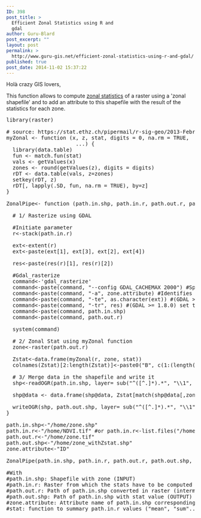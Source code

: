 ```yaml
---
ID: 398
post_title: >
  Efficient Zonal Statistics using R and
  gdal
author: Guru-Blard
post_excerpt: ""
layout: post
permalink: >
  http://www.guru-gis.net/efficient-zonal-statistics-using-r-and-gdal/
published: true
post_date: 2014-11-02 15:37:22
---
```

Holà crazy GIS lovers,

This function allows to compute <a href="http://resources.arcgis.com/en/help/main/10.1/index.html#//009z000000w7000000">zonal statistics</a> of a raster using a 'zonal shapefile' and to add an attribute to this shapefile with the result of the statistics for each zone. 

<pre lang="rsplus">
library(raster)

# source: https://stat.ethz.ch/pipermail/r-sig-geo/2013-February/017475.html
myZonal <- function (x, z, stat, digits = 0, na.rm = TRUE, 
                      ...) { 
  library(data.table)
  fun <- match.fun(stat) 
  vals <- getValues(x) 
  zones <- round(getValues(z), digits = digits) 
  rDT <- data.table(vals, z=zones) 
  setkey(rDT, z) 
  rDT[, lapply(.SD, fun, na.rm = TRUE), by=z] 
} 

ZonalPipe<- function (path.in.shp, path.in.r, path.out.r, path.out.shp, zone.attribute, stat){
  
  # 1/ Rasterize using GDAL
  
  #Initiate parameter
  r<-stack(path.in.r)
  
  ext<-extent(r)
  ext<-paste(ext[1], ext[3], ext[2], ext[4])
  
  res<-paste(res(r)[1], res(r)[2])
  
  #Gdal_rasterize
  command<-'gdal_rasterize'
  command<-paste(command, "--config GDAL_CACHEMAX 2000") #Speed-up with more cache (avice: max 1/3 of your total RAM)
  command<-paste(command, "-a", zone.attribute) #Identifies an attribute field on the features to be used for a burn in value. The value will be burned into all output bands.
  command<-paste(command, "-te", as.character(ext)) #(GDAL >= 1.8.0) set georeferenced extents. The values must be expressed in georeferenced units. If not specified, the extent of the output file will be the extent of the vector layers.
  command<-paste(command, "-tr", res) #(GDAL >= 1.8.0) set target resolution. The values must be expressed in georeferenced units. Both must be positive values.
  command<-paste(command, path.in.shp)
  command<-paste(command, path.out.r)
  
  system(command)
  
  # 2/ Zonal Stat using myZonal function
  zone<-raster(path.out.r)
  
  Zstat<-data.frame(myZonal(r, zone, stat))
  colnames(Zstat)[2:length(Zstat)]<-paste0("B", c(1:(length(Zstat)-1)), "_",stat)
  
  # 3/ Merge data in the shapefile and write it
  shp<-readOGR(path.in.shp, layer= sub("^([^.]*).*", "\\1", basename(path.in.shp)))
  
  shp@data <- data.frame(shp@data, Zstat[match(shp@data[,zone.attribute], Zstat[, "z"]),])
  
  writeOGR(shp, path.out.shp, layer= sub("^([^.]*).*", "\\1", basename(path.in.shp)), driver="ESRI Shapefile")
}

path.in.shp<-"/home/zone.shp"
path.in.r<-"/home/NDVI.tif" #or path.in.r<-list.files("/home/, pattern=".tif$")
path.out.r<-"/home/zone.tif"
path.out.shp<-"/home/zone_withZstat.shp"
zone.attribute<-"ID"

ZonalPipe(path.in.shp, path.in.r, path.out.r, path.out.shp, zone.attribute, stat="mean")

#With
#path.in.shp: Shapefile with zone (INPUT)
#path.in.r: Raster from which the stats have to be computed (INPUT)
#path.out.r: Path of path.in.shp converted in raster (intermediate OUTPUT)
#path.out.shp: Path of path.in.shp with stat value (OUTPUT)
#zone.attribute: Attribute name of path.in.shp corresponding to the zones (ID, Country...)
#stat: function to summary path.in.r values ("mean", "sum"...)

</pre>